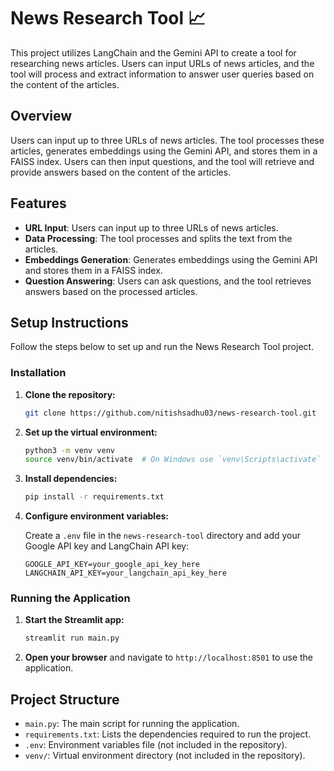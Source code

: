 # News Research Tool 📈

This project utilizes LangChain and the Gemini API to create a tool for researching news articles. Users can input URLs of news articles, and the tool will process and extract information to answer user queries based on the content of the articles.

## Overview

Users can input up to three URLs of news articles. The tool processes these articles, generates embeddings using the Gemini API, and stores them in a FAISS index. Users can then input questions, and the tool will retrieve and provide answers based on the content of the articles.

## Features

- **URL Input**: Users can input up to three URLs of news articles.
- **Data Processing**: The tool processes and splits the text from the articles.
- **Embeddings Generation**: Generates embeddings using the Gemini API and stores them in a FAISS index.
- **Question Answering**: Users can ask questions, and the tool retrieves answers based on the processed articles.

## Setup Instructions

Follow the steps below to set up and run the News Research Tool project.

### Installation

1. **Clone the repository:**

    ```bash
    git clone https://github.com/nitishsadhu03/news-research-tool.git
    ```

2. **Set up the virtual environment:**

    ```bash
    python3 -m venv venv
    source venv/bin/activate  # On Windows use `venv\Scripts\activate`
    ```

3. **Install dependencies:**

    ```bash
    pip install -r requirements.txt
    ```

4. **Configure environment variables:**

    Create a `.env` file in the `news-research-tool` directory and add your Google API key and LangChain API key:

    ```env
    GOOGLE_API_KEY=your_google_api_key_here
    LANGCHAIN_API_KEY=your_langchain_api_key_here
    ```

### Running the Application

1. **Start the Streamlit app:**

    ```bash
    streamlit run main.py
    ```

2. **Open your browser** and navigate to `http://localhost:8501` to use the application.

## Project Structure

- `main.py`: The main script for running the application.
- `requirements.txt`: Lists the dependencies required to run the project.
- `.env`: Environment variables file (not included in the repository).
- `venv/`: Virtual environment directory (not included in the repository).
